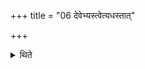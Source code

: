 +++
title = "06 देवेभ्यस्त्वेत्यधस्तात्"

+++

<details><summary>थिते</summary>

6. with viśvebhyas tvā devebhyaḥ;  
</details>
